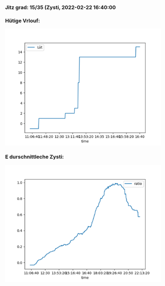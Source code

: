 ### Jitz grad: 15/35 (Zysti, 2022-02-22 16:40:00

### Hütige Vrlouf:
![Graph](Today.png)

### E durschnittleche Zysti:
![Graph](Zysti.png)